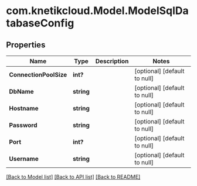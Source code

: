 # com.knetikcloud.Model.ModelSqlDatabaseConfig
## Properties

Name | Type | Description | Notes
------------ | ------------- | ------------- | -------------
**ConnectionPoolSize** | **int?** |  | [optional] [default to null]
**DbName** | **string** |  | [optional] [default to null]
**Hostname** | **string** |  | [optional] [default to null]
**Password** | **string** |  | [optional] [default to null]
**Port** | **int?** |  | [optional] [default to null]
**Username** | **string** |  | [optional] [default to null]

[[Back to Model list]](../README.md#documentation-for-models) [[Back to API list]](../README.md#documentation-for-api-endpoints) [[Back to README]](../README.md)

